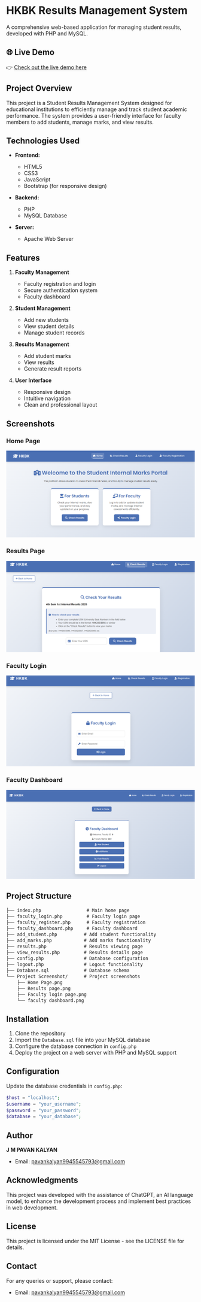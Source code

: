 # HKBK Results Management System

A comprehensive web-based application for managing student results, developed with PHP and MySQL.

## 🌐 Live Demo

👉 [Check out the live demo here](https://thehkbkresults.42web.io/)

## Project Overview

This project is a Student Results Management System designed for educational institutions to efficiently manage and track student academic performance. The system provides a user-friendly interface for faculty members to add students, manage marks, and view results.

## Technologies Used

- **Frontend:**
  - HTML5
  - CSS3
  - JavaScript
  - Bootstrap (for responsive design)

- **Backend:**
  - PHP
  - MySQL Database

- **Server:**
  - Apache Web Server

## Features

1. **Faculty Management**
   - Faculty registration and login
   - Secure authentication system
   - Faculty dashboard

2. **Student Management**
   - Add new students
   - View student details
   - Manage student records

3. **Results Management**
   - Add student marks
   - View results
   - Generate result reports

4. **User Interface**
   - Responsive design
   - Intuitive navigation
   - Clean and professional layout

## Screenshots

### Home Page
![Home Page](Project%20Screenshot/Home%20Page.png)

### Results Page
![Results Page](Project%20Screenshot/Results%20page.png)

### Faculty Login
![Faculty Login](Project%20Screenshot/Faculty%20login%20page.png)

### Faculty Dashboard
![Faculty Dashboard](Project%20Screenshot/faculty%20dashboard.png)

## Project Structure

```
├── index.php                 # Main home page
├── faculty_login.php         # Faculty login page
├── faculty_register.php      # Faculty registration
├── faculty_dashboard.php     # Faculty dashboard
├── add_student.php          # Add student functionality
├── add_marks.php            # Add marks functionality
├── results.php              # Results viewing page
├── view_results.php         # Results details page
├── config.php               # Database configuration
├── logout.php               # Logout functionality
├── Database.sql             # Database schema
└── Project Screenshot/      # Project screenshots
    ├── Home Page.png
    ├── Results page.png
    ├── Faculty login page.png
    └── faculty dashboard.png
```

## Installation

1. Clone the repository
2. Import the `Database.sql` file into your MySQL database
3. Configure the database connection in `config.php`
4. Deploy the project on a web server with PHP and MySQL support

## Configuration

Update the database credentials in `config.php`:
```php
$host = "localhost";
$username = "your_username";
$password = "your_password";
$database = "your_database";
```

## Author

**J M PAVAN KALYAN**
- Email: pavankalyan9945545793@gmail.com

## Acknowledgments

This project was developed with the assistance of ChatGPT, an AI language model, to enhance the development process and implement best practices in web development.

## License

This project is licensed under the MIT License - see the LICENSE file for details.

## Contact

For any queries or support, please contact:
- Email: pavankalyan9945545793@gmail.com
